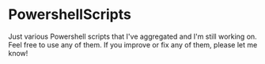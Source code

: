# PowershellScripts
Just various Powershell scripts that I've aggregated and I'm still working on. Feel free to use any of them. If you improve or fix any of them, please let me know!
